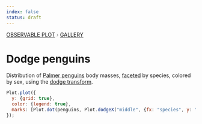 ```yaml
---
index: false
status: draft
---
```


<div style="color: grey; font: 13px/25.5px var(--sans-serif); text-transform: uppercase;"><h1 style="display: none;">Plot: Dodge penguins</h1><a href="/plot">Observable Plot</a> › <a href="/@observablehq/plot-gallery">Gallery</a></div>

# Dodge penguins

Distribution of [Palmer penguins](https://allisonhorst.github.io/palmerpenguins/) body masses, [faceted](https://observablehq.com/plot/features/facets) by species, colored by sex, using the [dodge transform](https://observablehq.com/plot/transforms/dodge).

```js echo
Plot.plot({
  y: {grid: true},
  color: {legend: true},
  marks: [Plot.dot(penguins, Plot.dodgeX("middle", {fx: "species", y: "body_mass_g", fill: "sex"}))]
});
```
